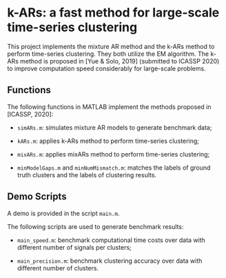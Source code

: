 # k-ARs: a fast method for large-scale time-series clustering

This project implements the mixture AR method and the k-ARs method to
perform time-series clustering. They both utilize the EM algorithm. The
k-ARs method is proposed in [Yue & Solo, 2019] (submitted to ICASSP
2020) to improve computation speed considerably for large-scale problems.

## Functions

The following functions in MATLAB implement the methods proposed in
[ICASSP, 2020]:

- `simARs.m`: simulates mixture AR models to generate benchmark data;

- `kARs.m`: applies k-ARs method to perform time-series clustering;

- `mixARs.m`: applies mixARs method to perform time-series clustering;

- `minModelGaps.m` and `minNumMismatch.m`: matches the labels of ground
  truth clusters and the labels of clustering results.

## Demo Scripts

A demo is provided in the script `main.m`.

The following scripts are used to generate benchmark results:

- `main_speed.m`: benchmark computational time costs over data with
  different number of signals per clusters;
  
- `main_precision.m`: benchmark clustering accuracy over data with different
  number of clusters.
